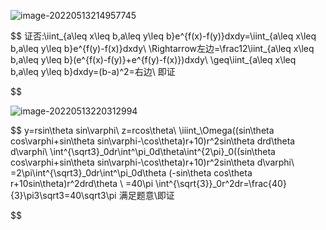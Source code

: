 ![image-20220513214957745](https://heaticy-1310163554.cos.ap-shanghai.myqcloud.com/markdown/image-20220513214957745.png)

$$
证否:\iint_{a\leq x\leq b,a\leq y\leq b}e^{f(x)-f(y)}dxdy=\iint_{a\leq x\leq b,a\leq y\leq b}e^{f(y)-f(x)}dxdy\\
\Rightarrow左边=\frac12\iint_{a\leq x\leq b,a\leq y\leq b}(e^{f(x)-f(y)}+e^{f(y)-f(x)})dxdy\\
\geq\iint_{a\leq x\leq b,a\leq y\leq b}dxdy=(b-a)^2=右边\\
即证

$$


![image-20220513220312994](https://heaticy-1310163554.cos.ap-shanghai.myqcloud.com/markdown/image-20220513220312994.png)

$$
y=rsin\theta sin\varphi\\
z=rcos\theta\\
\iiint_\Omega((sin\theta cos\varphi+sin\theta sin\varphi-\cos\theta)r+10)r^2sin\theta drd\theta d\varphi\\
\int^{\sqrt3}_0dr\int^\pi_0d\theta\int^{2\pi}_0((sin\theta cos\varphi+sin\theta sin\varphi-\cos\theta)r+10)r^2sin\theta d\varphi\\
=2\pi\int^{\sqrt3}_0dr\int^\pi_0d\theta (-sin\theta cos\theta r+10sin\theta)r^2drd\theta \\
=40\pi \int^{\sqrt{3}}_0r^2dr=\frac{40}{3}\pi3\sqrt3=40\sqrt3\pi
满足题意\\即证

$$